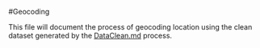 #Geocoding

This file will document the process of geocoding location using the clean dataset generated by the [DataClean.md](/DataClean.md) process. 
